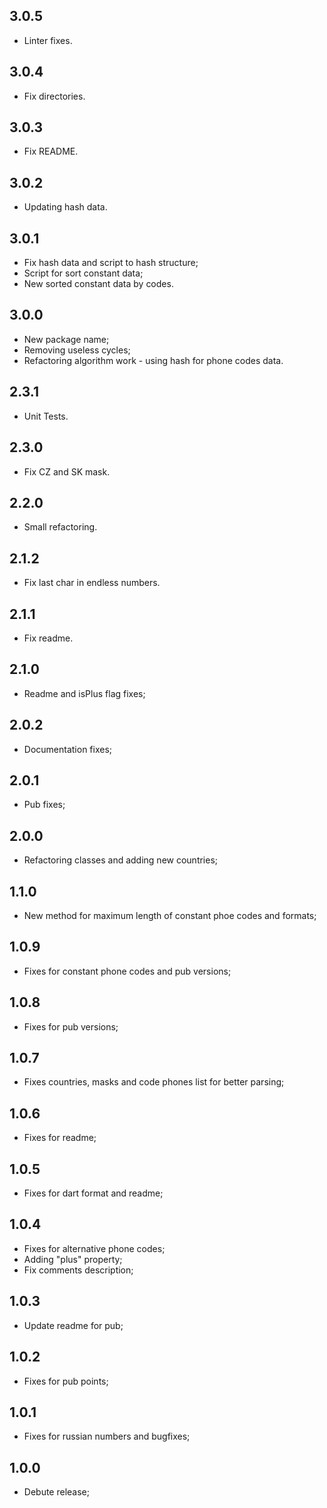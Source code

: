 ## 3.0.5
* Linter fixes.

## 3.0.4
* Fix directories.

## 3.0.3
* Fix README.

## 3.0.2
* Updating hash data.

## 3.0.1
* Fix hash data and script to hash structure;
* Script for sort constant data;
* New sorted constant data by codes.

## 3.0.0
* New package name;
* Removing useless cycles;
* Refactoring algorithm work - using hash for phone codes data.

## 2.3.1
* Unit Tests.

## 2.3.0
* Fix CZ and SK mask.

## 2.2.0
* Small refactoring.

## 2.1.2
* Fix last char in endless numbers.

## 2.1.1
* Fix readme.

## 2.1.0
* Readme and isPlus flag fixes;

## 2.0.2
* Documentation fixes;

## 2.0.1
* Pub fixes;

## 2.0.0
* Refactoring classes and adding new countries;

## 1.1.0
* New method for maximum length of constant phoe codes and formats;

## 1.0.9
* Fixes for constant phone codes and pub versions;

## 1.0.8
* Fixes for pub versions;

## 1.0.7
* Fixes countries, masks and code phones list for better parsing;

## 1.0.6
* Fixes for readme;

## 1.0.5
* Fixes for dart format and readme;

## 1.0.4
* Fixes for alternative phone codes;
* Adding "plus" property;
* Fix comments description;

## 1.0.3
* Update readme for pub;

## 1.0.2
* Fixes for pub points;

## 1.0.1
* Fixes for russian numbers and bugfixes;

## 1.0.0
* Debute release;
